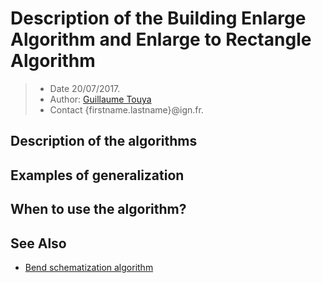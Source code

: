 # Description of the Building Enlarge Algorithm and Enlarge to Rectangle Algorithm

> - Date 20/07/2017.
> - Author: [Guillaume Touya][1]
> - Contact {firstname.lastname}@ign.fr.



Description of the algorithms
-------------



Examples of generalization
-------------


When to use the algorithm?
-------------



See Also
-------------
- [Bend schematization algorithm][2]


[1]: http://recherche.ign.fr/labos/cogit/english/cv.php?prenom=&nom=Touya
[2]: /algorithms/line/bend_schematization.md
